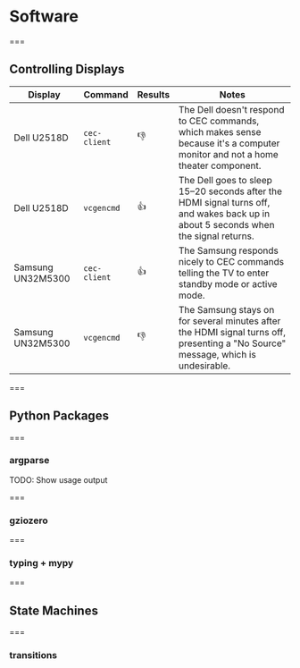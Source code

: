 <!-- .slide: id="software-software" -->
# Software

===
<!-- .slide: id="software-controlling-displays" -->
## Controlling Displays

<style>
    #software-controlling-displays table {
        font-size: smaller;
    }
    #software-controlling-displays table td {
        vertical-align: middle;
    }
    #software-controlling-displays table td:nth-of-type(2) {
        white-space: nowrap;
    }
    #software-controlling-displays table td:nth-of-type(3) {
        font-size: larger;
        text-align: center;
    }
</style>

| Display           | Command      | Results | Notes                                                                                                                               |
| ----------------- | ------------ | ------- | ----------------------------------------------------------------------------------------------------------------------------------- |
| Dell U2518D       | `cec-client` | 👎       | The Dell doesn't respond to CEC commands, which makes sense because it's a computer monitor and not a home theater component.       |
| Dell U2518D       | `vcgencmd`   | 👍       | The Dell goes to sleep 15–20 seconds after the HDMI signal turns off, and wakes back up in about 5 seconds when the signal returns. |
| Samsung UN32M5300 | `cec-client` | 👍       | The Samsung responds nicely to CEC commands telling the TV to enter standby mode or active mode.                                    |
| Samsung UN32M5300 | `vcgencmd`   | 👎       | The Samsung stays on for several minutes after the HDMI signal turns off, presenting a "No Source" message, which is undesirable.   |

===
<!-- .slide: id="software-python-packages" -->
## Python Packages

===
### argparse

TODO: Show usage output <!-- .element: class="todo" -->

===
### gziozero

===
### typing + mypy

===
<!-- .slide: id="software-state-machines" -->
## State Machines

===
### transitions
